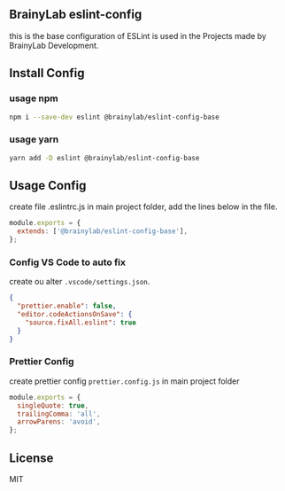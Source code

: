 ## BrainyLab eslint-config
this is the base configuration of ESLint is used in the Projects made by BrainyLab Development.

## Install Config

### usage npm
```bash
npm i --save-dev eslint @brainylab/eslint-config-base
```

### usage yarn
```bash
yarn add -D eslint @brainylab/eslint-config-base
```
## Usage Config

create file .eslintrc.js in main project folder, add the lines below in the file.

```js
module.exports = {
  extends: ['@brainylab/eslint-config-base'],
};
```
### Config VS Code to auto fix

create ou alter `.vscode/settings.json`.

```json
{
  "prettier.enable": false,
  "editor.codeActionsOnSave": {
    "source.fixAll.eslint": true
  }
}
```

### Prettier Config

create prettier config `prettier.config.js` in main project folder

```javascript
module.exports = {
  singleQuote: true,
  trailingComma: 'all',
  arrowParens: 'avoid',
};
```

## License

MIT
